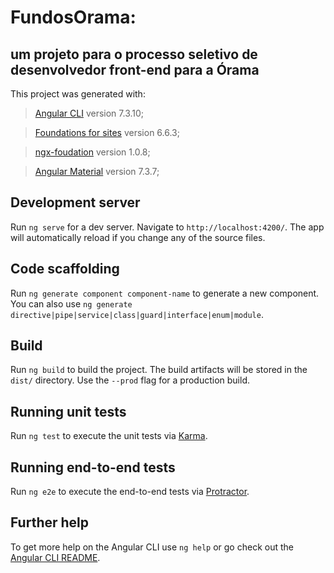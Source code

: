 # FundosOrama: 
## um projeto para o processo seletivo de desenvolvedor front-end para a Órama

This project was generated with:
  > [Angular CLI](https://github.com/angular/angular-cli) version 7.3.10;
  
  > [Foundations for sites](https://github.com/foundation/foundation-sites) version 6.6.3;
  
  > [ngx-foudation](https://github.com/nthompson777/ngx-foundation) version 1.0.8;
  
  > [Angular Material](https://github.com/angular/components) version 7.3.7;

## Development server

Run `ng serve` for a dev server. Navigate to `http://localhost:4200/`. The app will automatically reload if you change any of the source files.

## Code scaffolding

Run `ng generate component component-name` to generate a new component. You can also use `ng generate directive|pipe|service|class|guard|interface|enum|module`.

## Build

Run `ng build` to build the project. The build artifacts will be stored in the `dist/` directory. Use the `--prod` flag for a production build.

## Running unit tests

Run `ng test` to execute the unit tests via [Karma](https://karma-runner.github.io).

## Running end-to-end tests

Run `ng e2e` to execute the end-to-end tests via [Protractor](http://www.protractortest.org/).

## Further help

To get more help on the Angular CLI use `ng help` or go check out the [Angular CLI README](https://github.com/angular/angular-cli/blob/master/README.md).
